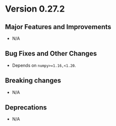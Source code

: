 # Version 0.27.2

## Major Features and Improvements

*   N/A

## Bug Fixes and Other Changes

*   Depends on `numpy>=1.16,<1.20`.

## Breaking changes

*   N/A

## Deprecations

*   N/A
